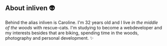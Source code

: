 ## About inliven :alien:

Behind the alias inliven is Caroline. I'm 32 years old and I live _in the middle of the woods_ with rescue-cats. I'm studying to become a webdeveloper and my interests besides that are biking, spending time in the woods, photography and personal development. :sparkles:


<!--
**inliven/inliven** is a ✨ _special_ ✨ repository because its `README.md` (this file) appears on your GitHub profile.




